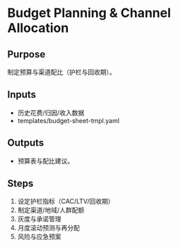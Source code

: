 # Budget Planning & Channel Allocation

## Purpose

制定预算与渠道配比（护栏与回收期）。

## Inputs

- 历史花费/归因/收入数据
- templates/budget-sheet-tmpl.yaml

## Outputs

- 预算表与配比建议。

## Steps

1. 设定护栏指标（CAC/LTV/回收期）
2. 制定渠道/地域/人群配额
3. 灰度与承诺管理
4. 月度滚动预测与再分配
5. 风险与应急预案
